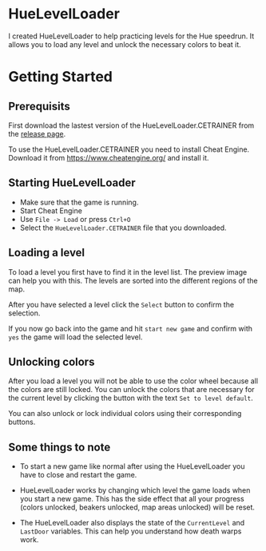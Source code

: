 # HueLevelLoader
I created HueLevelLoader to help practicing levels for the Hue speedrun.
It allows you to load any level and unlock the necessary colors to beat it.
# Getting Started

## Prerequisits

First download the lastest version of the HueLevelLoader.CETRAINER from the [release page](https://github.com/Modiseus/HueLevelLoader/releases/latest).

To use the HueLevelLoader.CETRAINER you need to install Cheat Engine.
Download it from https://www.cheatengine.org/ and install it.

## Starting HueLevelLoader

* Make sure that the game is running.
* Start Cheat Engine
* Use `File -> Load` or press `Ctrl+O`
* Select the `HueLevelLoader.CETRAINER` file that you downloaded.

## Loading a level

To load a level you first have to find it in the level list. The preview image can help you with this. The levels are sorted into the different regions of the map.

After you have selected a level click the `Select` button to confirm the selection.

If you now go back into the game and hit `start new game` and confirm with `yes` the game will load the selected level.

## Unlocking colors

After you load a level you will not be able to use the color wheel because all the colors are still locked. You can unlock the colors that are necessary for the current level by clicking the button with the text `Set to level default`.

You can also unlock or lock individual colors using their corresponding buttons.

## Some things to note 

* To start a new game like normal after using the HueLevelLoader you have to close and restart the game.

* HueLevelLoader works by changing which level the game loads when you start a new game. This has the side effect that all your progress (colors unlocked, beakers unlocked, map areas unlocked) will be reset.

* The HueLevelLoader also displays the state of the `CurrentLevel` and `LastDoor` variables. This can help you understand how death warps work.
